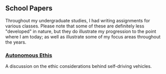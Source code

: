 ## School Papers

Throughout my undergraduate studies, I had writing assignments for various classes.  Please note that some of these are definitely less "developed" in nature, but they do illustrate my progression to the point where I am today; as well as illustrate some of my focus areas throughout the years.  

### [Autonomous Ethis](https://github.com/leviseibert/Technical-Papers/blob/master/Autonomous%20Ethics.pdf)
A discussion on the ethic considerations behind self-driving vehicles.


